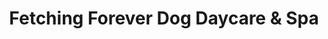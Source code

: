 ---
title: "Fetching Forever Dog Daycare & Spa"
url: /vancouver/fetching-forever-dog-daycare-and-spa/
shop: pet grooming
---
